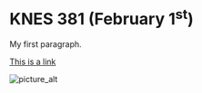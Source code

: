 <!DOCTYPE html>
<html>
<body>

<h1>KNES 381 (February 1<sup>st</sup>) </h1>

<p>My first paragraph.</p>

</body>
</html>

<a href="https://www.w3schools.com">This is a link</a>

![picture_alt](https://th.bing.com/th/id/OIP.3QDWuvwi6bKF3kNNNVWb3gHaEo?w=302&h=189&c=7&r=0&o=5&pid=1.7)
